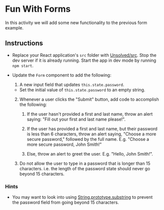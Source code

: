 # Fun With Forms

In this activity we will add some new functionality to the previous form example.

## Instructions

* Replace your React application's `src` folder with [Unsolved/src](Unsolved/src). Stop the dev server if it is already running. Start the app in dev mode by running `npm start`.

* Update the `Form` component to add the following:

  1. A new input field that updates `this.state.password`. 
  <!-- check  -->
     * Set the initial value of `this.state.password` to an empty string.
   <!-- check -->
  2. Whenever a user clicks the "Submit" button, add code to accomplish the following:

     1. If the user hasn't provided a first and last name, throw an alert saying: "Fill out your first and last name please!".

     2. If the user has provided a first and last name, but their password is less than 6 characters, throw an alert saying, "Choose a more secure password," followed by the full name. E.g. "Choose a more secure password, John Smith!"

     3. Else, throw an alert to greet the user. E.g. "Hello, John Smith!".
  
  3. Do not allow the user to type in a password that is longer than 15 characters. i.e. the length of the password state should never go beyond 15 characters.

### Hints 

* You may want to look into using [String.prototype.substring](https://developer.mozilla.org/en-US/docs/Web/JavaScript/Reference/Global_Objects/String/substring) to prevent the password field from going beyond 15 characters.
